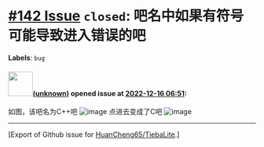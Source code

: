 # [\#142 Issue](https://github.com/HuanCheng65/TiebaLite/issues/142) `closed`: 吧名中如果有符号可能导致进入错误的吧
**Labels**: `bug`


#### <img src="(unknown)" width="50">[(unknown)]((unknown)) opened issue at [2022-12-16 06:51](https://github.com/HuanCheng65/TiebaLite/issues/142):

如图，该吧名为C++吧
![image](https://user-images.githubusercontent.com/114290562/208039217-6203accb-65d2-4a28-8fea-6dba664dde56.png)
点进去变成了C吧
![image](https://user-images.githubusercontent.com/114290562/208039705-2824eb2a-63cf-446d-9379-49d14f540100.png)




-------------------------------------------------------------------------------



[Export of Github issue for [HuanCheng65/TiebaLite](https://github.com/HuanCheng65/TiebaLite).]
